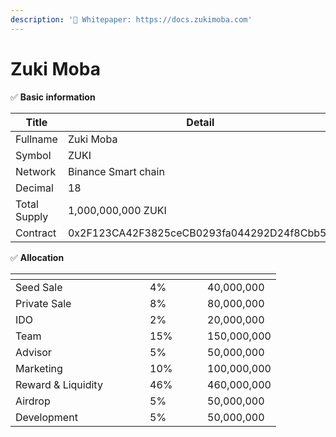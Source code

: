 ```yaml
---
description: '📄 Whitepaper: https://docs.zukimoba.com'
---
```


# Zuki Moba

✅ **Basic information**

<table><thead><tr><th width="145">Title</th><th>Detail</th></tr></thead><tbody><tr><td>Fullname</td><td>Zuki Moba</td></tr><tr><td>Symbol</td><td>ZUKI</td></tr><tr><td>Network</td><td>Binance Smart chain</td></tr><tr><td>Decimal</td><td>18</td></tr><tr><td>Total Supply</td><td>1,000,000,000 ZUKI</td></tr><tr><td>Contract</td><td>0x2F123CA42F3825ceCB0293fa044292D24f8Cbb51</td></tr></tbody></table>

✅ **Allocation**

<table data-header-hidden><thead><tr><th width="199"></th><th width="76"></th><th></th></tr></thead><tbody><tr><td>Seed Sale</td><td>4%</td><td>40,000,000</td></tr><tr><td>Private Sale</td><td>8%</td><td>80,000,000</td></tr><tr><td>IDO</td><td>2%</td><td>20,000,000</td></tr><tr><td>Team</td><td>15%</td><td>150,000,000</td></tr><tr><td>Advisor</td><td>5%</td><td>50,000,000</td></tr><tr><td>Marketing</td><td>10%</td><td>100,000,000</td></tr><tr><td>Reward &#x26; Liquidity</td><td>46%</td><td>460,000,000</td></tr><tr><td>Airdrop</td><td>5%</td><td>50,000,000</td></tr><tr><td>Development</td><td>5%</td><td>50,000,000</td></tr></tbody></table>
